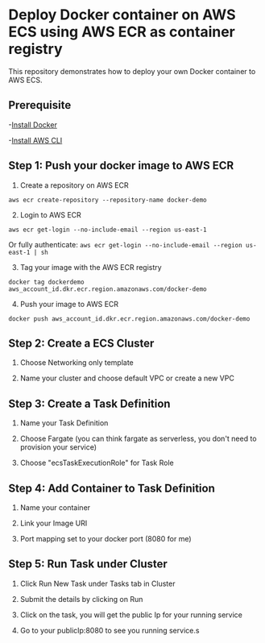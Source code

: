 # Deploy Docker container on AWS ECS using AWS ECR as container registry

This repository demonstrates how to deploy your own Docker container to AWS ECS.

## Prerequisite

-[Install Docker](https://docs.docker.com/install/)

-[Install AWS CLI](https://docs.aws.amazon.com/cli/latest/userguide/cli-chap-install.html)

## Step 1: Push your docker image to AWS ECR

1. Create a repository on AWS ECR

`aws ecr create-repository --repository-name docker-demo`

2. Login to AWS ECR

`aws ecr get-login --no-include-email --region us-east-1`

Or fully authenticate: `aws ecr get-login --no-include-email --region us-east-1 | sh`

3. Tag your image with the AWS ECR registry

`docker tag dockerdemo aws_account_id.dkr.ecr.region.amazonaws.com/docker-demo`

4. Push your image to AWS ECR

`docker push aws_account_id.dkr.ecr.region.amazonaws.com/docker-demo`

## Step 2: Create a ECS Cluster

1. Choose Networking only template

2. Name your cluster and choose default VPC or create a new VPC

## Step 3: Create a Task Definition

1. Name your Task Definition

2. Choose Fargate (you can think fargate as serverless, you don't need to provision your service)

3. Choose "ecsTaskExecutionRole" for Task Role

## Step 4: Add Container to Task Definition

1. Name your container

2. Link your Image URI

3. Port mapping set to your docker port (8080 for me)

## Step 5: Run Task under Cluster

1. Click Run New Task under Tasks tab in Cluster

2. Submit the details by clicking on Run

3. Click on the task, you will get the public Ip for your running service

4. Go to your publicIp:8080 to see you running service.s
